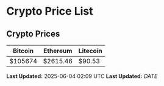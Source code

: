 # Crypto Price List

## Crypto Prices
| Bitcoin | Ethereum | Litecoin |
| ------- | -------- | -------- |
| $105674 | $2615.46 | $90.53 |
**Last Updated:** 2025-06-04 02:09 UTC
**Last Updated:** $DATE$
